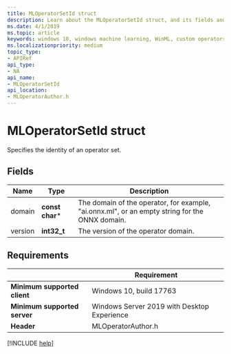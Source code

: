 ```yaml
---
title: MLOperatorSetId struct
description: Learn about the MLOperatorSetId struct, and its fields and requirements. This struct specifies the identity of an operator set.
ms.date: 4/1/2019
ms.topic: article
keywords: windows 10, windows machine learning, WinML, custom operators, MLOperatorSetId
ms.localizationpriority: medium
topic_type:
- APIRef
api_type:
- NA
api_name:
- MLOperatorSetId
api_location:
- MLOperatorAuthor.h
---
```


# MLOperatorSetId struct

Specifies the identity of an operator set.

## Fields

| Name | Type | Description |
|------|------|-------------|
| domain | **const char*** | The domain of the operator, for example, "ai.onnx.ml", or an empty string for the ONNX domain. |
| version | **int32_t** | The version of the operator domain. |

## Requirements

| | Requirement |
|-|-|
| **Minimum supported client** | Windows 10, build 17763 |
| **Minimum supported server** | Windows Server 2019 with Desktop Experience |
| **Header** | MLOperatorAuthor.h |

[!INCLUDE [help](../../includes/get-help.md)]
